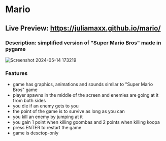 # Mario
## Live Preview: https://juliamaxx.github.io/mario/
### Description: simplified version of "Super Mario Bros" made in pygame
![Screenshot 2024-05-14 173219](https://github.com/JuliaMaxx/mario/assets/121096183/4cf51520-3f3b-41c9-9405-c4bf0bef4606)
### Features
- game has graphics, animations and sounds similar to "Super Mario Bros" game
- player spawns in the middle of the screen and enemies are going at it from both sides
- you die if an enemy gets to you
- the point of the game is to survive as long as you can
- you kill an enemy by jumping at it
- you gain 1 point when killing goombas and 2 points when killing koopa
- press ENTER to restart the game
- game is desctop-only
